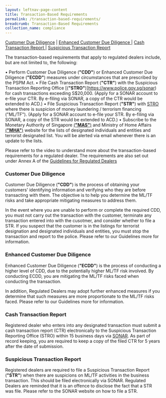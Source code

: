 ```yaml
---
layout: leftnav-page-content
title: Transaction-Based Requirements
permalink: /transaction-based-requirements/
breadcrumb: Transaction-Based Requirements
collection_name: compliance
---
```


<a href="#Customer Due Diligence">Customer Due Diligence</a> | <a href="#Enhanced Customer Due Diligence">Enhanced Customer Due Diligence </a> | <a href="#Cash Transaction Report">Cash Transaction Report </a> | <a href="#Suspicious Transaction Report">Suspicious Transaction Report </a>

The transaction-based requirements that apply to regulated dealers include, but are not limited to, the following:

• Perform Customer Due Diligence (**"CDD"**) or Enhanced Customer Due Diligence (**"ECDD"**) measures under circumstances that are prescribed by the PSPM Act.
• File Cash Transaction Report (**"CTR"**) with the Suspicious Transaction Reporting Office [(**"STRO"**)]https://www.police.gov.sg/sonar) for cash transactions exceeding S$20,000. (Apply for a SONAR account to e-file your CTR. By e-filing via SONAR, a copy of the CTR would be extended to ACD.) <insert SONAR link>
• File Suspicious Transaction Report (**"STR"**) with [STRO](https://www.police.gov.sg/sonar) where there is suspicion of money laundering / terrorism financing ("ML/TF"). (Apply for a SONAR account to e-file your STR. By e-filing via SONAR, a copy of the STR would be extended to ACD.) <insert SONAR link>
• Subscribe to the Monetary Authority of Singapore [(**"MAS"**)](https://www.mas.gov.sg/subscription-services) and Ministry of Home Affairs [(**"MHA"**)](https://www.mha.gov.sg/inter-ministry-committee-terrorist-designation-(imc-td)) website for the lists of designated individuals and entities and terrorist designated list. You will be alerted via email whenever there is an update to the lists.

Please refer to the video to understand more about the transaction-based requirements for a regulated dealer. The requirements are also set out under Annex A of the [Guidelines for Regulated Dealers](/images/Guidelines%20for%20regulated%20dealers_20190828_V1.1Final.pdf)

### <a id="Customer Due Diligence"></a> Customer Due Diligence

Customer Due Diligence (**"CDD"**) is the process of obtaining your customers' identifying information and verifying who they are before transacting with them. The objective is to help you determine the ML/TF risks and take appropriate mitigating measures to address them.

In the event where you are unable to perform or complete the required CDD, you must not carry out the transaction with the customer, terminate any transaction entered into with the cusotmer, and consider whether to file a STR. If you suspect that the customer is in the listings for terrorist designation and designated individuals and entities, you must stop the transaction and report to the police. Please refer to our Guidelines more for information.

### <a id="Enhanced Customer Due Diligence"></a> Enhanced Customer Due Diligence

Enhanced Customer Due Diligence (**"ECDD"**) is the process of conducting a higher level of CDD, due to the potentially higher ML/TF risk involved. By conducting ECDD, you are mitigating the ML/TF risks faced when conducting the transaction.

In addition, Regulated Dealers may adopt further enhanced measures if you determine that such measures are more proportionate to the ML/TF risks faced. Please refer to our Guidelines more for information.

### <a id="Cash Transaction Report"></a> Cash Transaction Report

Registered dealer who enters into any designated transaction must submit a cash transaction report (CTR) electronically to the Suspicious Transaction Reporting Office (STRO) within 15 business days via [SONAR](www.police.gov.sg/sonar). As part of record keeping, you are required to keep a copy of the filed CTR for 5 years after the date of submission.


### <a id="Suspicious Transaction Report"></a> Suspicious Transaction Report

Registered dealers are required to file a Suspicious Transaction Report (**"STR"**) when there are suspicions on ML/TF activities in the business transaction. This should be filed electronically via SONAR. Regulated Dealers are reminded that it is an offence to disclose the fact that a STR was file. 
Please refer to the SONAR website on how to file a STR.

